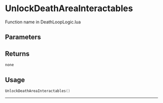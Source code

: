 # UnlockDeathAreaInteractables
Function name in DeathLoopLogic.lua
## Parameters

## Returns
`none`
## Usage
```lua
UnlockDeathAreaInteractables()
```
---
